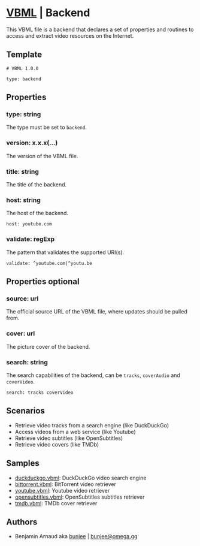 # [VBML](../README.md) | Backend

This VBML file is a backend that declares a set of properties and routines to access and extract
video resources on the Internet.

## Template

```
# VBML 1.0.0

type: backend
```

## Properties

### type: string

The type must be set to `backend`.

### version: x.x.x(...)

The version of the VBML file.

### title: string

The title of the backend.

### host: string

The host of the backend.
```
host: youtube.com
```

### validate: regExp

The pattern that validates the supported URI(s).
```
validate: ^youtube.com|^youtu.be
```

## Properties optional

### source: url

The official source URL of the VBML file, where updates should be pulled from.

### cover: url

The picture cover of the backend.

### search: string

The search capabilities of the backend, can be `tracks`, `coverAudio` and `coverVideo`.
```
search: tracks coverVideo
```

## Scenarios

- Retrieve video tracks from a search engine (like DuckDuckGo)
- Access videos from a web service (like Youtube)
- Retrieve video subtitles (like OpenSubtitles)
- Retrieve video covers (like TMDb)

## Samples

- [duckduckgo.vbml](https://github.com/omega-gg/backend/blob/master/duckduckgo.vbml): DuckDuckGo video search engine
- [bittorrent.vbml](https://github.com/omega-gg/backend/blob/master/bittorrent.vbml): BitTorrent video retriever
- [youtube.vbml](https://github.com/omega-gg/backend/blob/master/youtube.vbml): Youtube video retriever
- [opensubtitles.vbml](https://github.com/omega-gg/backend/blob/master/opensubtitles.vbml): OpenSubtitles subtitles retriever
- [tmdb.vbml](https://github.com/omega-gg/backend/blob/master/tmdb.vbml): TMDb cover retriever

## Authors

- Benjamin Arnaud aka [bunjee](http://bunjee.me) | <bunjee@omega.gg>
